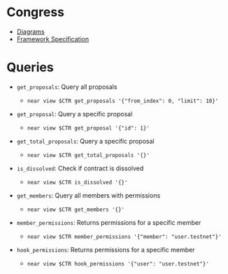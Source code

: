 # Congress

- [Diagrams](https://miro.com/app/board/uXjVMqJRr_U=/)
- [Framework Specification](https://near-ndc.notion.site/NDC-V1-Framework-V3-1-Updated-1af84fe7cc204087be70ea7ffee4d23f?pvs=4)

# Queries

- `get_proposals`: Query all proposals
  - `near view $CTR get_proposals '{"from_index": 0, "limit": 10}'`

- `get_proposal`: Query a specific proposal
  - `near view $CTR get_proposal '{"id": 1}'`

- `get_total_proposals`: Query a specific proposal
  - `near view $CTR get_total_proposals '{}'`

- `is_dissolved`: Check if contract is dissolved
  - `near view $CTR is_dissolved '{}'`

- `get_members`: Query all members with permissions
  - `near view $CTR get_members '{}'`

- `member_permissions`: Returns permissions for a specific member
  - `near view $CTR member_permissions '{"member": "user.testnet"}'`

- `hook_permissions`: Returns permissions for a specific member
  - `near view $CTR hook_permissions '{"user": "user.testnet"}'`
